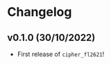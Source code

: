# Changelog

<!--next-version-placeholder-->

## v0.1.0 (30/10/2022)

- First release of `cipher_fl2621`!